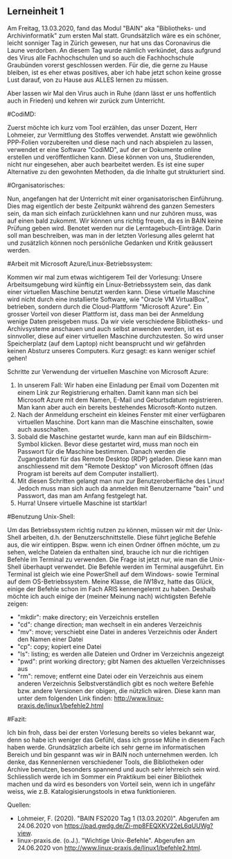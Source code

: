 Lerneinheit 1
---

Am Freitag, 13.03.2020, fand das Modul "BAIN" aka "Bibliotheks- und Archivinformatik" zum ersten Mal statt. Grundsätzlich wäre es ein schöner, leicht sonniger Tag in Zürich gewesen, nur hat uns das Coronavirus die Laune verdorben. An diesem Tag wurde nämlich verkündet, dass aufgrund des Virus alle Fachhochschulen und so auch die Fachhochschule Graubünden vorerst geschlossen werden. Für die, die gerne zu Hause bleiben, ist es eher etwas positives, aber ich habe jetzt schon keine grosse Lust darauf, von zu Hause aus ALLES lernen zu müssen.

Aber lassen wir Mal den Virus auch in Ruhe (dann lässt er uns hoffentlich auch in Frieden) und kehren wir zurück zum Unterricht.

#CodiMD:

Zuerst möchte ich kurz vom Tool erzählen, das unser Dozent, Herr Lohmeier, zur Vermittlung des Stoffes verwendet. Anstatt wie gewöhnlich PPP-Folien vorzubereiten und diese nach und nach abspielen zu lassen, verwendet er eine Software "CodiMD", auf der er Dokumente online erstellen und veröffentlichen kann. Diese können von uns, Studierenden, nicht nur eingesehen, aber auch bearbeitet werden. Es ist eine super Alternative zu den gewohnten Methoden, da die Inhalte gut strukturiert sind.

#Organisatorisches:

Nun, angefangen hat der Unterricht mit einer organisatorischen Einführung. Dies mag eigentlich der beste Zeitpunkt während des ganzen Semesters sein, da man sich einfach zurücklehnen kann und nur zuhören muss, was auf einen bald zukommt. Wir können uns richtig freuen, da es in BAIN keine Prüfung geben wird. Benotet werden nur die Lerntagebuch-Einträge. Darin soll man beschreiben, was man in der letzten Vorlesung alles gelernt hat und zusätzlich können noch persönliche Gedanken und Kritik geäussert werden.

#Arbeit mit Microsoft Azure/Linux-Betriebssystem:

Kommen wir mal zum etwas wichtigerem Teil der Vorlesung: Unsere Arbeitsumgebung wird künftig ein Linux-Betriebssystem sein, das dank einer virtuellen Maschine benutzt werden kann. Diese virtuelle Maschine wird nicht durch eine installierte Software, wie "Oracle VM VirtualBox", betrieben, sondern durch die Cloud-Plattform "Microsoft Azure". Ein grosser Vorteil von dieser Plattform ist, dass man bei der Anmeldung wenige Daten preisgeben muss. Da wir viele verschiedene Bibliotheks- und Archivsysteme anschauen und auch selbst anwenden werden, ist es sinnvoller, diese auf einer virtuellen Maschine durchzutesten. So wird unser Speicherplatz (auf dem Laptop) nicht beansprucht und wir gefährden keinen Absturz unseres Computers. Kurz gesagt: es kann weniger schief gehen!

Schritte zur Verwendung der virtuellen Maschine von Microsoft Azure:
1) In unserem Fall: Wir haben eine Einladung per Email vom Dozenten mit einem Link zur Registrierung erhalten. Damit kann man sich bei Microsoft Azure mit dem Namen, E-Mail und Geburtsdatum registrieren. Man kann aber auch ein bereits bestehendes Microsoft-Konto nutzen.
2) Nach der Anmeldung erscheint ein kleines Fenster mit einer verfügbaren virtuellen Maschine. Dort kann man die Maschine einschalten, sowie auch ausschalten.
3) Sobald die Maschine gestartet wurde, kann man auf ein Bildschirm-Symbol klicken. Bevor diese gestartet wird, muss man noch ein Passwort für die Maschine bestimmen. Danach werden die Zugangsdaten für das Remote Desktop (RDP) geladen. Diese kann man anschliessend mit dem "Remote Desktop" von Microsoft öffnen (das Program ist bereits auf dem Computer installiert).
4) Mit diesen Schritten gelangt man nun zur Benutzeroberfläche des Linux! Jedoch muss man sich auch da anmelden mit Benutzername "bain" und Passwort, das man am Anfang festgelegt hat.
5) Hurra! Unsere virtuelle Maschine ist startklar!

#Benutzung Unix-Shell:

Um das Betriebssystem richtig nutzen zu können, müssen wir mit der Unix-Shell arbeiten, d.h. der Benutzerschnittstelle. Diese führt jegliche Befehle aus, die wir eintippen. Bspw. wenn ich einen Ordner öffnen möchte, um zu sehen, welche Dateien da enthalten sind, brauche ich nur die richtigen Befehle im Terminal zu verwenden.
Die Frage ist jetzt nur, wie man die Unix-Shell überhaupt verwendet. Die Befehle werden im Terminal ausgeführt. Ein Terminal ist gleich wie eine PowerShell auf dem Windows- sowie Terminal auf dem OS-Betriebssystem. Meine Klasse, die IW18vz, hatte das Glück, einige der Befehle schon im Fach ARIS kennengelernt zu haben. Deshalb möchte ich auch einige der (meiner Meinung nach) wichtigsten Befehle zeigen:

- "mkdir": make directory; ein Verzeichnis erstellen
- "cd": change direction; man wechselt in ein anderes Verzeichnis
- "mv": move; verschiebt eine Datei in anderes Verzeichnis oder Ändert den Namen einer Datei
- "cp": copy; kopiert eine Datei
- "ls": listing; es werden alle Dateien und Ordner im Verzeichnis angezeigt
- "pwd": print working directory; gibt Namen des aktuellen Verzeichnisses aus
- "rm": remove; entfernt eine Datei oder ein Verzeichnis aus einem anderen Verzeichnis
Selbstverständlich gibt es noch weitere Befehle bzw. andere Versionen der obigen, die nützlich wären. Diese kann man unter dem folgenden Link finden: http://www.linux-praxis.de/linux1/befehle2.html

#Fazit:

Ich bin froh, dass bei der ersten Vorlesung bereits so vieles bekannt war, denn so habe ich weniger das Gefühl, dass ich grosse Mühe in diesem Fach haben werde. Grundsätzlich arbeite ich sehr gerne im informatischen Bereich und bin gespannt was wir in BAIN noch unternehmen werden. Ich denke, das Kennenlernen verschiedener Tools, die Bibliotheken oder Archive benutzen, besonders spannend und auch sehr lehrreich sein wird. Schliesslich werde ich im Sommer ein Praktikum bei einer Bibliothek machen und da wird es besonders von Vorteil sein, wenn ich in ungefähr weiss, wie z.B. Katalogisierungstools in etwa funktionieren.

Quellen:
- Lohmeier, F. (2020). "BAIN FS2020 Tag 1 (13.03.2020)". Abgerufen am 24.06.2020 von https://pad.gwdg.de/Zi-mp8FEQXKV22eL6qUUWg?view. 
- linux-praxis.de. (o.J.). "Wichtige Unix-Befehle". Abgerufen am 24.06.2020 von http://www.linux-praxis.de/linux1/befehle2.html. 
